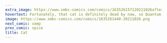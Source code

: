 ```yaml
---
extra_image: https://www.smbc-comics.com/comics/163526157120211026after.png
hovertext: Fortunately, that cat is definitely dead by now, so Quantum Mechanics makes sense again.
image: https://www.smbc-comics.com/comics/1635261440-20211026.png
next_comic: vamp
prev_comic: spice
title: Cat
---
```


